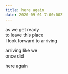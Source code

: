 ```yaml
---
title: here again
date: 2020-09-01 7:00:00Z
---
```


as we get ready  
to leave this place  
I look forward to arriving  

arriving like we  
once did  

here again  